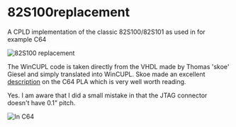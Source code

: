 # 82S100replacement
A CPLD implementation of the classic 82S100/82S101 as used in for example C64

![82S100 replacement](http://i.imgur.com/77l1N92.png)

The WinCUPL code is taken directly from the VHDL made by Thomas 'skoe' Giesel and simply translated into WinCUPL. Skoe made an excellent [description](http://skoe.de/docs/c64-dissected/pla/c64_pla_dissected_r1.1_a4ds.pdf) on the C64 PLA which is very well worth reading.

Yes. I am aware that I did a small mistake in that the JTAG connector doesn't have 0.1" pitch.

![In C64](http://i.imgur.com/hFkUcB3l.jpg)

